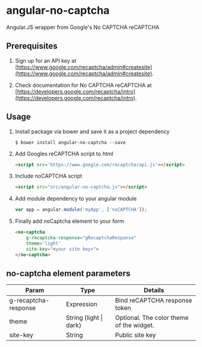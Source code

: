 angular-no-captcha
==================

Angular.JS wrapper from Google's No CAPTCHA reCAPTCHA

## Prerequisites

1. Sign up for an API key at [https://www.google.com/recaptcha/admin#createsite](https://www.google.com/recaptcha/admin#createsite).

1. Check documentation for No CAPTCHA reCAPTCHA at [https://developers.google.com/recaptcha/intro](https://developers.google.com/recaptcha/intro).

## Usage

1. Install package via bower and save it as a project dependency
    ```
    $ bower install angular-no-captcha --save
    ```

1. Add Googles reCAPTCHA script to html
    ```html
    <script src='https://www.google.com/recaptcha/api.js'></script>
    ```

1. Include noCAPTCHA script
    ```html
    <script src="src/angular-no-captcha.js"></script>
    ```

1. Add module dependency to your angular module
    ```javascript
    var app = angular.module('myApp', ['noCAPTCHA']);
    ```

1. Finally add noCaptcha element to your form
    ```html
    <no-captcha
        g-recaptcha-response="gRecaptchaResponse"
        theme='light'
        site-key="<your site key>">
    </no-captcha>
    ```

## no-captcha element parameters

| Param                   | Type                    | Details                                   |
|-------------------------|-------------------------|-----------------------------------------  |
| g-recaptcha-response    | Expression              | Bind reCAPTCHA response token             |
| theme                   | String {light \| dark}  | Optional. The color theme of the widget.  |
| site-key                | String                  | Public site key                           |
